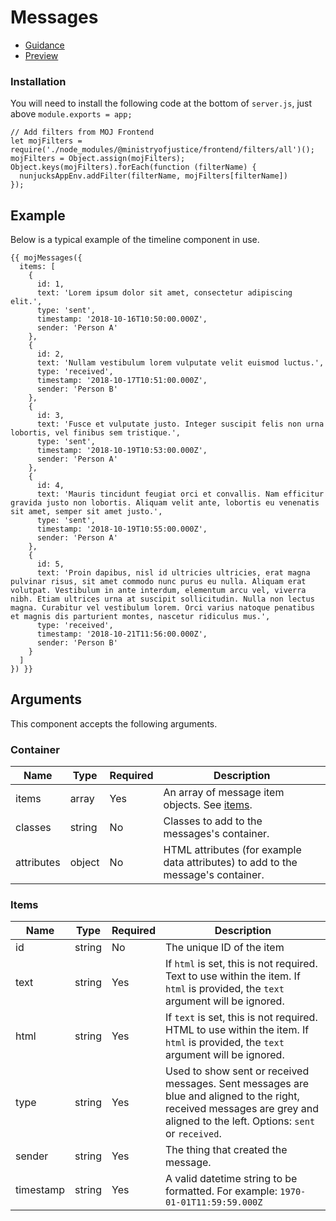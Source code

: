 # Messages

- [Guidance](https://moj-design-system.herokuapp.com/components/messages)
- [Preview](https://moj-frontend.herokuapp.com/components/messages)

### Installation

You will need to install the following code at the bottom of `server.js`, just above `module.exports = app;`

```
// Add filters from MOJ Frontend
let mojFilters = require('./node_modules/@ministryofjustice/frontend/filters/all')();
mojFilters = Object.assign(mojFilters);
Object.keys(mojFilters).forEach(function (filterName) {
  nunjucksAppEnv.addFilter(filterName, mojFilters[filterName])
});
```

## Example
Below is a typical example of the timeline component in use.

```
{{ mojMessages({
  items: [
    {
      id: 1,
      text: 'Lorem ipsum dolor sit amet, consectetur adipiscing elit.',
      type: 'sent',
      timestamp: '2018-10-16T10:50:00.000Z',
      sender: 'Person A'
    },
    {
      id: 2,
      text: 'Nullam vestibulum lorem vulputate velit euismod luctus.',
      type: 'received',
      timestamp: '2018-10-17T10:51:00.000Z',
      sender: 'Person B'
    },
    {
      id: 3,
      text: 'Fusce et vulputate justo. Integer suscipit felis non urna lobortis, vel finibus sem tristique.',
      type: 'sent',
      timestamp: '2018-10-19T10:53:00.000Z',
      sender: 'Person A'
    },
    {
      id: 4,
      text: 'Mauris tincidunt feugiat orci et convallis. Nam efficitur gravida justo non lobortis. Aliquam velit ante, lobortis eu venenatis sit amet, semper sit amet justo.',
      type: 'sent',
      timestamp: '2018-10-19T10:55:00.000Z',
      sender: 'Person A'
    },
    {
      id: 5,
      text: 'Proin dapibus, nisl id ultricies ultricies, erat magna pulvinar risus, sit amet commodo nunc purus eu nulla. Aliquam erat volutpat. Vestibulum in ante interdum, elementum arcu vel, viverra nibh. Etiam ultrices urna at suscipit sollicitudin. Nulla non lectus magna. Curabitur vel vestibulum lorem. Orci varius natoque penatibus et magnis dis parturient montes, nascetur ridiculus mus.',
      type: 'received',
      timestamp: '2018-10-21T11:56:00.000Z',
      sender: 'Person B'
    }
  ]
}) }}
```

## Arguments

This component accepts the following arguments.

### Container

|Name|Type|Required|Description|
|---|---|---|---|
|items|array|Yes|An array of message item objects. See [items](#items).|
|classes|string|No|Classes to add to the messages's container.|
|attributes|object|No|HTML attributes (for example data attributes) to add to the message's container.|

### Items

|Name|Type|Required|Description|
|---|---|---|---|
|id|string|No|The unique ID of the item|
|text|string|Yes|If `html` is set, this is not required. Text to use within the item. If `html` is provided, the `text` argument will be ignored.|
|html|string|Yes|If `text` is set, this is not required. HTML to use within the item. If `html` is provided, the `text` argument will be ignored.|
|type|string|Yes|Used to show sent or received messages. Sent messages are blue and aligned to the right, received messages are grey and aligned to the left. Options: `sent` or `received`.|
|sender|string|Yes|The thing that created the message.|
|timestamp|string|Yes|A valid datetime string to be formatted. For example: `1970-01-01T11:59:59.000Z`|

